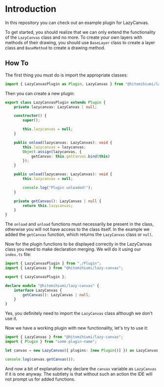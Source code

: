 # Introduction

In this repository you can check out an example plugin for LazyCanvas.

To get started, you should realize that we can only extend the functionality of the `LazyCanvas` class and no more. To create your own layers with methods of their drawing, you should use `BaseLayer` class to create a layer class and `BaseMethod` to create a drawing method.

## How To

The first thing you must do is import the appropriate classes:

```ts
import { LazyCanvasPlugin as Plugin, LazyCanvas } from "@hitomihiumi/lazy-canvas";
```

Then you can create a new plugin:

```ts
export class LazyCanvasPlugin extends Plugin {
    private lazycanvas: LazyCanvas | null;

    constructor() {
        super();

        this.lazycanvas = null;
    }

    public onload(lazycanvas: LazyCanvas): void {
        this.lazycanvas = lazycanvas;
        Object.assign(lazycanvas, {
            getCanvas: this.getCanvas.bind(this)
        });
    }

    public unload(lazycanvas: LazyCanvas): void {
        this.lazycanvas = null;

        console.log("Plugin unloaded!");
    }

    private getCanvas(): LazyCanvas | null {
        return this.lazycanvas;
    }
}
``` 

The `onload` and `unload` functions must necessarily be present in the class, otherwise you will not have access to the class itself. In the example we added the `getCanvas` function, which returns the `LazyCanvas` class or `null`.

Now for the plugin functions to be displayed correctly in the LazyCanvas class you need to make declaration merging. We will do it using our `index.ts` file:
```ts
import { LazyCanvasPlugin } from "./Plugin";
import { LazyCanvas } from "@hitomihiumi/lazy-canvas";

export { LazyCanvasPlugin };

declare module "@hitomihiumi/lazy-canvas" {
    interface LazyCanvas {
        getCanvas(): LazyCanvas | null;
    }
}
```

Yes, you definitely need to import the `LazyCanvas` class although we don't use it.

Now we have a working plugin with new functionality, let's try to use it:

```ts
import { LazyCanvas } from "@hitomihiumi/lazy-canvas";
import { Plugin } from "some-plugin-name";

let canvas = new LazyCanvas({ plugins: [new Plugin()] }) as LazyCanvas;

console.log(canvas.getCanvas());
```

And now a bit of explanation why declare the `canvas` variable as `LazyCanvas` if it is one anyway. The subtlety is that without such an action the IDE will not prompt us for added functions.